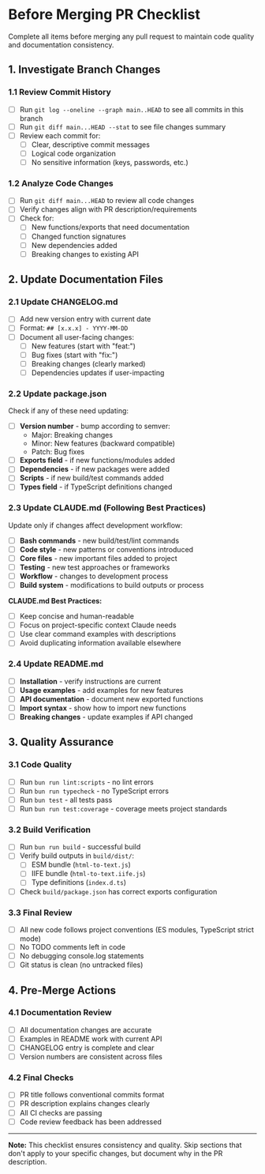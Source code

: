 # Before Merging PR Checklist

Complete all items before merging any pull request to maintain code quality and documentation consistency.

## 1. Investigate Branch Changes

### 1.1 Review Commit History
- [ ] Run `git log --oneline --graph main..HEAD` to see all commits in this branch
- [ ] Run `git diff main...HEAD --stat` to see file changes summary
- [ ] Review each commit for:
  - [ ] Clear, descriptive commit messages
  - [ ] Logical code organization
  - [ ] No sensitive information (keys, passwords, etc.)

### 1.2 Analyze Code Changes
- [ ] Run `git diff main...HEAD` to review all code changes
- [ ] Verify changes align with PR description/requirements
- [ ] Check for:
  - [ ] New functions/exports that need documentation
  - [ ] Changed function signatures
  - [ ] New dependencies added
  - [ ] Breaking changes to existing API

## 2. Update Documentation Files

### 2.1 Update CHANGELOG.md
- [ ] Add new version entry with current date
- [ ] Format: `## [x.x.x] - YYYY-MM-DD`
- [ ] Document all user-facing changes:
  - [ ] New features (start with "feat:")
  - [ ] Bug fixes (start with "fix:")
  - [ ] Breaking changes (clearly marked)
  - [ ] Dependencies updates if user-impacting

### 2.2 Update package.json
Check if any of these need updating:
- [ ] **Version number** - bump according to semver:
  - Major: Breaking changes
  - Minor: New features (backward compatible)
  - Patch: Bug fixes
- [ ] **Exports field** - if new functions/modules added
- [ ] **Dependencies** - if new packages were added
- [ ] **Scripts** - if new build/test commands added
- [ ] **Types field** - if TypeScript definitions changed

### 2.3 Update CLAUDE.md (Following Best Practices)
Update only if changes affect development workflow:
- [ ] **Bash commands** - new build/test/lint commands
- [ ] **Code style** - new patterns or conventions introduced
- [ ] **Core files** - new important files added to project
- [ ] **Testing** - new test approaches or frameworks
- [ ] **Workflow** - changes to development process
- [ ] **Build system** - modifications to build outputs or process

**CLAUDE.md Best Practices:**
- [ ] Keep concise and human-readable
- [ ] Focus on project-specific context Claude needs
- [ ] Use clear command examples with descriptions
- [ ] Avoid duplicating information available elsewhere

### 2.4 Update README.md
- [ ] **Installation** - verify instructions are current
- [ ] **Usage examples** - add examples for new features
- [ ] **API documentation** - document new exported functions
- [ ] **Import syntax** - show how to import new functions
- [ ] **Breaking changes** - update examples if API changed

## 3. Quality Assurance

### 3.1 Code Quality
- [ ] Run `bun run lint:scripts` - no lint errors
- [ ] Run `bun run typecheck` - no TypeScript errors
- [ ] Run `bun test` - all tests pass
- [ ] Run `bun run test:coverage` - coverage meets project standards

### 3.2 Build Verification
- [ ] Run `bun run build` - successful build
- [ ] Verify build outputs in `build/dist/`:
  - [ ] ESM bundle (`html-to-text.js`)
  - [ ] IIFE bundle (`html-to-text.iife.js`)
  - [ ] Type definitions (`index.d.ts`)
- [ ] Check `build/package.json` has correct exports configuration

### 3.3 Final Review
- [ ] All new code follows project conventions (ES modules, TypeScript strict mode)
- [ ] No TODO comments left in code
- [ ] No debugging console.log statements
- [ ] Git status is clean (no untracked files)

## 4. Pre-Merge Actions

### 4.1 Documentation Review
- [ ] All documentation changes are accurate
- [ ] Examples in README work with current API
- [ ] CHANGELOG entry is complete and clear
- [ ] Version numbers are consistent across files

### 4.2 Final Checks
- [ ] PR title follows conventional commits format
- [ ] PR description explains changes clearly
- [ ] All CI checks are passing
- [ ] Code review feedback has been addressed

---

**Note:** This checklist ensures consistency and quality. Skip sections that don't apply to your specific changes, but document why in the PR description.
